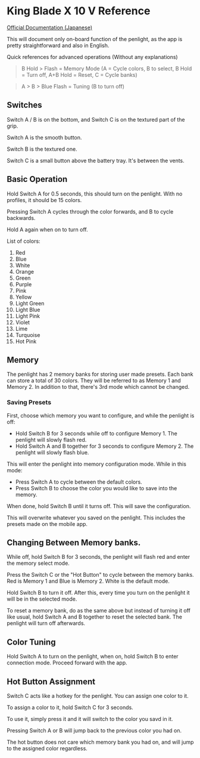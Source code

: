 # King Blade X 10 V Reference
[Official Documentation (Japanese)](https://ruifan.co.jp/faqmanual/X10-5.html)

This will document only on-board function of the penlight, as the app is pretty straightforward and also in English.

Quick references for advanced operations  (Without any explanations)
> B Hold > Flash = Memory Mode (A = Cycle colors, B to select, B Hold = Turn off, A+B Hold = Reset, C = Cycle banks)

> A > B > Blue Flash = Tuning (B to turn off)


## Switches
Switch A / B is on the bottom, and Switch C is on the textured part of the grip.

Switch A is the smooth button.

Switch B is the textured one.

Switch C is a small button above the battery tray. It's between the vents.

## Basic Operation

Hold Switch A for 0.5 seconds, this should turn on the penlight. With no profiles, it should be 15 colors.

Pressing Switch A cycles through the color forwards, and B to cycle backwards.

Hold A again when on to turn off.

List of colors:
 
 1. Red
 1. Blue 
 1. White
 1. Orange
 1. Green
 1. Purple
 1. Pink
 1. Yellow
 1. Light Green
 1. Light Blue
 1. Light Pink
 1. Violet
 1. Lime 
 1. Turquoise
 1. Hot Pink

## Memory
The penlight has 2 memory banks for storing user made presets. Each bank can store a total of 30 colors. They will be referred to as Memory 1 and Memory 2. In addition to that, there's 3rd mode which cannot be changed. 

### Saving Presets

First, choose which memory you want to configure, and while the penlight is off: 
- Hold Switch B for 3 seconds while off to configure Memory 1. The penlight will slowly flash red.
- Hold Switch A and B together for 3 seconds to configure Memory 2. The penlight will slowly flash blue.

This will enter the penlight into memory configuration mode.
While in this mode:
 - Press Switch A to cycle between the default colors.
 - Press Switch B to choose the color you would like to save into the memory. 

When done, hold Switch B until it turns off. This will save the configuration.

This will overwrite whatever you saved on the penlight. This includes the presets made on the mobile app.

## Changing Between Memory banks.

While off, hold Switch B for 3 seconds, the penlight will flash red and enter the memory select mode.

Press the Switch C or the "Hot Button" to cycle between the memory banks. Red is Memory 1 and Blue is Memory 2. White is the default mode.

Hold Switch B to turn it off. After this, every time you turn on the penlight it will be in the selected mode.

To reset a memory bank, do as the same above but instead of turning it off like usual, hold Switch A and B together to reset the selected bank. The penlight will turn off afterwards.

## Color Tuning

Hold Switch A to turn on the penlight, when on, hold Switch B to enter connection mode. Proceed forward with the app.

## Hot Button Assignment

Switch C acts like a hotkey for the penlight. You can assign one color to it.

To assign a color to it, hold Switch C for 3 seconds.

To use it, simply press it and it will switch to the color you savd in it.

Pressing Switch A or B will jump back to the previous color you had on. 

The hot button does not care which memory bank you had on, and will jump to the assigned color regardless.






